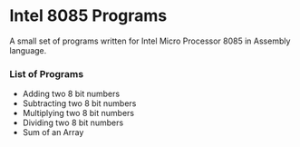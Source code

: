 # Intel 8085 Programs

A small set of programs written for Intel Micro Processor 8085 in Assembly language.

### List of Programs
- Adding two 8 bit numbers
- Subtracting two 8 bit numbers
- Multiplying two 8 bit numbers
- Dividing two 8 bit numbers
- Sum of an Array
